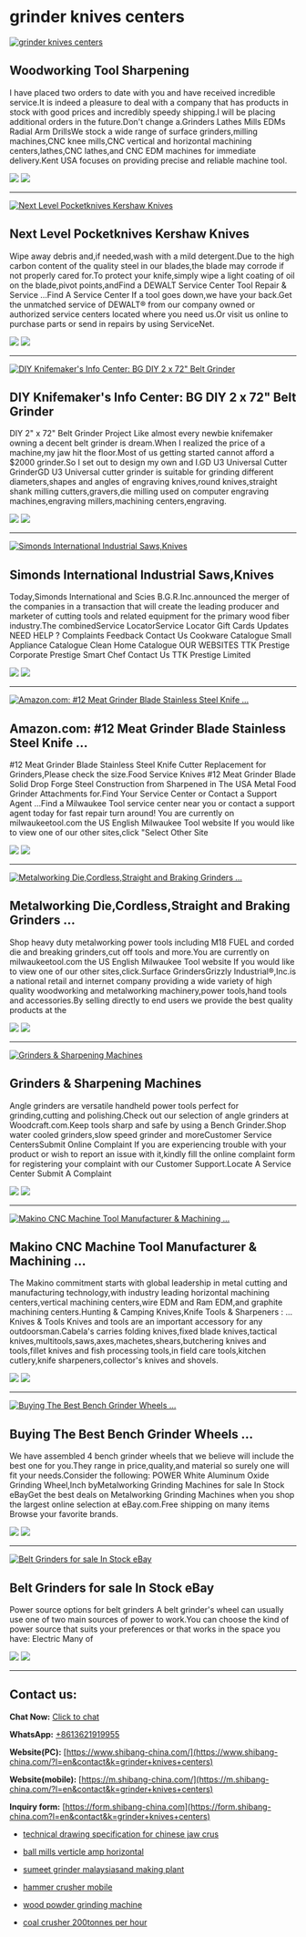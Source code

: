 # grinder knives centers

<a href="https://swt.shibang-china.com/?l=en&img&k=grinder+knives+centers" target="_blank">![grinder knives centers](http://static.shibang-china.com/all-800x300/1225.jpg)</a>

## Woodworking Tool Sharpening
I have placed two orders to date with you and have received incredible service.It is indeed a pleasure to deal with a company that has products in stock with good prices and incredibly speedy shipping.I will be placing additional orders in the future.Don't change a.Grinders Lathes Mills EDMs Radial Arm DrillsWe stock a wide range of surface grinders,milling machines,CNC knee mills,CNC vertical and horizontal machining centers,lathes,CNC lathes,and CNC EDM machines for immediate delivery.Kent USA focuses on providing precise and reliable machine tool.


<a href="https://whatsapp.shibangsoft.com/WhatsApp.php" target="_blank" title="WhatsApp">![](http://static.shibang-china.com/icon/whatsapp.png)</a> <a href="https://swt.shibang-china.com/?l=en&icon&k=grinder+knives+centers" target="_blank">![](http://static.shibang-china.com/icon/chat-en.png)</a>

---

<a href="https://swt.shibang-china.com/?l=en&img&k=grinder+knives+centers" target="_blank">![Next Level Pocketknives Kershaw Knives](http://static.shibang-china.com/all-800x300/1451.jpg)</a>

## Next Level Pocketknives Kershaw Knives
Wipe away debris and,if needed,wash with a mild detergent.Due to the high carbon content of the quality steel in our blades,the blade may corrode if not properly cared for.To protect your knife,simply wipe a light coating of oil on the blade,pivot points,andFind a DEWALT Service Center Tool Repair &amp; Service …Find A Service Center If a tool goes down,we have your back.Get the unmatched service of DEWALT&#174; from our company owned or authorized service centers located where you need us.Or visit us online to purchase parts or send in repairs by using ServiceNet.


<a href="https://whatsapp.shibangsoft.com/WhatsApp.php" target="_blank" title="WhatsApp">![](http://static.shibang-china.com/icon/whatsapp.png)</a> <a href="https://swt.shibang-china.com/?l=en&icon&k=grinder+knives+centers" target="_blank">![](http://static.shibang-china.com/icon/chat-en.png)</a>

---

<a href="https://swt.shibang-china.com/?l=en&img&k=grinder+knives+centers" target="_blank">![DIY Knifemaker's Info Center: BG DIY 2 x 72&quot; Belt Grinder](http://static.shibang-china.com/all-800x300/1181.jpg)</a>

## DIY Knifemaker's Info Center: BG DIY 2 x 72&quot; Belt Grinder
DIY 2&quot; x 72&quot; Belt Grinder Project Like almost every newbie knifemaker owning a decent belt grinder is dream.When I realized the price of a machine,my jaw hit the floor.Most of us getting started cannot afford a $2000 grinder.So I set out to design my own and I.GD U3 Universal Cutter GrinderGD U3 Universal cutter grinder is suitable for grinding different diameters,shapes and angles of engraving knives,round knives,straight shank milling cutters,gravers,die milling used on computer engraving machines,engraving millers,machining centers,engraving.


<a href="https://whatsapp.shibangsoft.com/WhatsApp.php" target="_blank" title="WhatsApp">![](http://static.shibang-china.com/icon/whatsapp.png)</a> <a href="https://swt.shibang-china.com/?l=en&icon&k=grinder+knives+centers" target="_blank">![](http://static.shibang-china.com/icon/chat-en.png)</a>

---

<a href="https://swt.shibang-china.com/?l=en&img&k=grinder+knives+centers" target="_blank">![Simonds International Industrial Saws,Knives](http://static.shibang-china.com/all-800x300/1350.jpg)</a>

## Simonds International Industrial Saws,Knives
Today,Simonds International and Scies B.G.R.Inc.announced the merger of the companies in a transaction that will create the leading producer and marketer of cutting tools and related equipment for the primary wood fiber industry.The combinedService LocatorService Locator Gift Cards Updates NEED HELP ? Complaints Feedback Contact Us Cookware Catalogue Small Appliance Catalogue Clean Home Catalogue OUR WEBSITES TTK Prestige Corporate Prestige Smart Chef Contact Us TTK Prestige Limited


<a href="https://whatsapp.shibangsoft.com/WhatsApp.php" target="_blank" title="WhatsApp">![](http://static.shibang-china.com/icon/whatsapp.png)</a> <a href="https://swt.shibang-china.com/?l=en&icon&k=grinder+knives+centers" target="_blank">![](http://static.shibang-china.com/icon/chat-en.png)</a>

---

<a href="https://swt.shibang-china.com/?l=en&img&k=grinder+knives+centers" target="_blank">![Amazon.com: #12 Meat Grinder Blade Stainless Steel Knife …](http://static.shibang-china.com/all-800x300/1365.jpg)</a>

## Amazon.com: #12 Meat Grinder Blade Stainless Steel Knife …
#12 Meat Grinder Blade Stainless Steel Knife Cutter Replacement for Grinders,Please check the size.Food Service Knives #12 Meat Grinder Blade Solid Drop Forge Steel Construction from Sharpened in The USA Metal Food Grinder Attachments for.Find Your Service Center or Contact a Support Agent …Find a Milwaukee Tool service center near you or contact a support agent today for fast repair turn around! You are currently on milwaukeetool.com the US English Milwaukee Tool website If you would like to view one of our other sites,click &quot;Select Other Site


<a href="https://whatsapp.shibangsoft.com/WhatsApp.php" target="_blank" title="WhatsApp">![](http://static.shibang-china.com/icon/whatsapp.png)</a> <a href="https://swt.shibang-china.com/?l=en&icon&k=grinder+knives+centers" target="_blank">![](http://static.shibang-china.com/icon/chat-en.png)</a>

---

<a href="https://swt.shibang-china.com/?l=en&img&k=grinder+knives+centers" target="_blank">![Metalworking Die,Cordless,Straight and Braking Grinders …](http://static.shibang-china.com/all-800x300/909.jpg)</a>

## Metalworking Die,Cordless,Straight and Braking Grinders …
Shop heavy duty metalworking power tools including M18 FUEL and corded die and breaking grinders,cut off tools and more.You are currently on milwaukeetool.com the US English Milwaukee Tool website If you would like to view one of our other sites,click.Surface GrindersGrizzly Industrial&#174;,Inc.is a national retail and internet company providing a wide variety of high quality woodworking and metalworking machinery,power tools,hand tools and accessories.By selling directly to end users we provide the best quality products at the


<a href="https://whatsapp.shibangsoft.com/WhatsApp.php" target="_blank" title="WhatsApp">![](http://static.shibang-china.com/icon/whatsapp.png)</a> <a href="https://swt.shibang-china.com/?l=en&icon&k=grinder+knives+centers" target="_blank">![](http://static.shibang-china.com/icon/chat-en.png)</a>

---

<a href="https://swt.shibang-china.com/?l=en&img&k=grinder+knives+centers" target="_blank">![Grinders &amp; Sharpening Machines](http://static.shibang-china.com/all-800x300/493.jpg)</a>

## Grinders &amp; Sharpening Machines
Angle grinders are versatile handheld power tools perfect for grinding,cutting and polishing.Check out our selection of angle grinders at Woodcraft.com.Keep tools sharp and safe by using a Bench Grinder.Shop water cooled grinders,slow speed grinder and moreCustomer Service CentersSubmit Online Complaint If you are experiencing trouble with your product or wish to report an issue with it,kindly fill the online complaint form for registering your complaint with our Customer Support.Locate A Service Center Submit A Complaint


<a href="https://whatsapp.shibangsoft.com/WhatsApp.php" target="_blank" title="WhatsApp">![](http://static.shibang-china.com/icon/whatsapp.png)</a> <a href="https://swt.shibang-china.com/?l=en&icon&k=grinder+knives+centers" target="_blank">![](http://static.shibang-china.com/icon/chat-en.png)</a>

---

<a href="https://swt.shibang-china.com/?l=en&img&k=grinder+knives+centers" target="_blank">![Makino CNC Machine Tool Manufacturer &amp; Machining …](http://static.shibang-china.com/all-800x300/1281.jpg)</a>

## Makino CNC Machine Tool Manufacturer &amp; Machining …
The Makino commitment starts with global leadership in metal cutting and manufacturing technology,with industry leading horizontal machining centers,vertical machining centers,wire EDM and Ram EDM,and graphite machining centers.Hunting &amp; Camping Knives,Knife Tools &amp; Sharpeners : …Knives &amp; Tools Knives and tools are an important accessory for any outdoorsman.Cabela's carries folding knives,fixed blade knives,tactical knives,multitools,saws,axes,machetes,shears,butchering knives and tools,fillet knives and fish processing tools,in field care tools,kitchen cutlery,knife sharpeners,collector's knives and shovels.


<a href="https://whatsapp.shibangsoft.com/WhatsApp.php" target="_blank" title="WhatsApp">![](http://static.shibang-china.com/icon/whatsapp.png)</a> <a href="https://swt.shibang-china.com/?l=en&icon&k=grinder+knives+centers" target="_blank">![](http://static.shibang-china.com/icon/chat-en.png)</a>

---

<a href="https://swt.shibang-china.com/?l=en&img&k=grinder+knives+centers" target="_blank">![Buying The Best Bench Grinder Wheels …](http://static.shibang-china.com/all-800x300/843.jpg)</a>

## Buying The Best Bench Grinder Wheels …
We have assembled 4 bench grinder wheels that we believe will include the best one for you.They range in price,quality,and material so surely one will fit your needs.Consider the following: POWER White Aluminum Oxide Grinding Wheel,Inch byMetalworking Grinding Machines for sale In Stock eBayGet the best deals on Metalworking Grinding Machines when you shop the largest online selection at eBay.com.Free shipping on many items Browse your favorite brands.


<a href="https://whatsapp.shibangsoft.com/WhatsApp.php" target="_blank" title="WhatsApp">![](http://static.shibang-china.com/icon/whatsapp.png)</a> <a href="https://swt.shibang-china.com/?l=en&icon&k=grinder+knives+centers" target="_blank">![](http://static.shibang-china.com/icon/chat-en.png)</a>

---

<a href="https://swt.shibang-china.com/?l=en&img&k=grinder+knives+centers" target="_blank">![Belt Grinders for sale In Stock eBay](http://static.shibang-china.com/all-800x300/247.jpg)</a>

## Belt Grinders for sale In Stock eBay
Power source options for belt grinders A belt grinder's wheel can usually use one of two main sources of power to work.You can choose the kind of power source that suits your preferences or that works in the space you have: Electric Many of

<a href="https://whatsapp.shibangsoft.com/WhatsApp.php" target="_blank" title="WhatsApp">![](http://static.shibang-china.com/icon/whatsapp.png)</a> <a href="https://swt.shibang-china.com/?l=en&icon&k=grinder+knives+centers" target="_blank">![](http://static.shibang-china.com/icon/chat-en.png)</a>

---
## Contact us:

**Chat Now:** [Click to chat](https://swt.shibang-china.com?l=en&contact&k=grinder+knives+centers)

**WhatsApp:**  [+8613621919955](https://whatsapp.shibangsoft.com/WhatsApp.php)

**Website(PC):** [https://www.shibang-china.com/](https://www.shibang-china.com/?l=en&contact&k=grinder+knives+centers)

**Website(mobile):** [https://m.shibang-china.com/](https://m.shibang-china.com/?l=en&contact&k=grinder+knives+centers)

**Inquiry form:** [https://form.shibang-china.com](https://form.shibang-china.com?l=en&contact&k=grinder+knives+centers)

* [technical drawing specification for chinese jaw crus](../129/technical%20drawing%20specification%20for%20chinese%20jaw%20crus.md)

* [ball mills verticle amp horizontal](../127/ball%20mills%20verticle%20amp%20horizontal.md)

* [sumeet grinder malaysiasand making plant](../140/sumeet%20grinder%20malaysiasand%20making%20plant.md)

* [hammer crusher mobile](../136/hammer%20crusher%20mobile.md)

* [wood powder grinding machine](../136/wood%20powder%20grinding%20machine.md)

* [coal crusher 200tonnes per hour](../130/coal%20crusher%20200tonnes%20per%20hour.md)